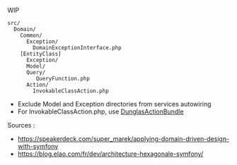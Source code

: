 WIP

```
src/
  Domain/
    Common/
      Exception/
        DomainExceptionInterface.php
    [EntityClass]
      Exception/
      Model/
      Query/
         QueryFunction.php
      Action/
        InvokableClassAction.php
 ```
 
* Exclude Model and Exception directories from services autowiring
* For InvokableClassAction.php, use [DunglasActionBundle](https://dunglas.fr/2016/01/dunglasactionbundle-symfony-controllers-redesigned)

Sources :
- https://speakerdeck.com/super_marek/applying-domain-driven-design-with-symfony
- https://blog.elao.com/fr/dev/architecture-hexagonale-symfony/

